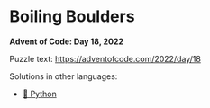 # Boiling Boulders

**Advent of Code: Day 18, 2022**

Puzzle text: https://adventofcode.com/2022/day/18

Solutions in other languages:

- [🐍 Python](../../../../python/2022/18_boiling_boulders)
